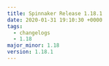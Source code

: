 ```yaml
---
title: Spinnaker Release 1.18.1
date: 2020-01-31 19:10:30 +0000
tags:
  - changelogs
  - 1.18
major_minor: 1.18
version: 1.18.1
---
```


<script src="https://gist.github.com/spinnaker-release/306d7e241272980642e918f64ed91fe3.js?file=1.18.1.md"></script>
<script src="https://gist.github.com/spinnaker-release/306d7e241272980642e918f64ed91fe3.js?file=1.18.0.md"></script>
